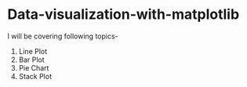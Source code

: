 # Data-visualization-with-matplotlib
 I will be covering following topics-
 1. Line Plot
 2. Bar Plot
 3. Pie Chart
 4. Stack Plot
